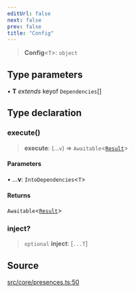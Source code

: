 ```yaml
---
editUrl: false
next: false
prev: false
title: "Config"
---
```


> **Config**\<`T`\>: `object`

## Type parameters

• **T** *extends* keyof `Dependencies`[]

## Type declaration

### execute()

> **execute**: (...`v`) => `Awaitable`\<[`Result`](/v4/api/namespaces/presence/interfaces/result/)\>

#### Parameters

• ...**v**: `IntoDependencies`\<`T`\>

#### Returns

`Awaitable`\<[`Result`](/v4/api/namespaces/presence/interfaces/result/)\>

### inject?

> `optional` **inject**: [`...T`]

## Source

[src/core/presences.ts:50](https://github.com/sern-handler/handler/blob/3f703c17b88b6add7de919772e7b2a7faffd3910/src/core/presences.ts#L50)
